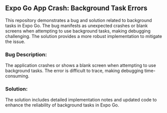 ## Expo Go App Crash: Background Task Errors

This repository demonstrates a bug and solution related to background tasks in Expo Go.  The bug manifests as unexpected crashes or blank screens when attempting to use background tasks, making debugging challenging. The solution provides a more robust implementation to mitigate the issue.

### Bug Description:

The application crashes or shows a blank screen when attempting to use background tasks. The error is difficult to trace, making debugging time-consuming.

### Solution:

The solution includes detailed implementation notes and updated code to enhance the reliability of background tasks in Expo Go.